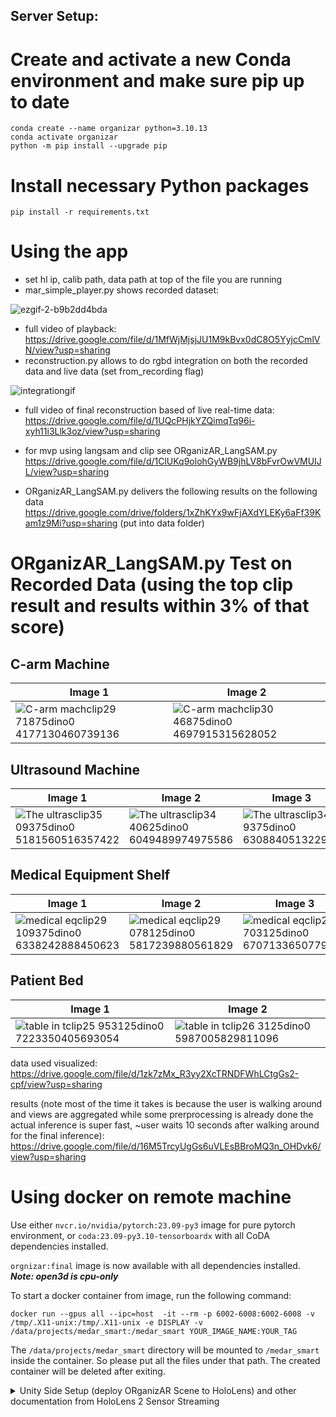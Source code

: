 ## Server Setup:

# Create and activate a new Conda environment and make sure pip up to date
```
conda create --name organizar python=3.10.13
conda activate organizar
python -m pip install --upgrade pip
```

# Install necessary Python packages
```
pip install -r requirements.txt
```

# Using the app
- set hl ip, calib path, data path at top of the file you are running
- mar_simple_player.py shows recorded dataset:
  
![ezgif-2-b9b2dd4bda](https://github.com/mrcfschr/ORganizAR/assets/57159035/de67eaf0-969e-46b0-bdfd-892194197b99)
- full video of playback: https://drive.google.com/file/d/1MfWjMjsjJU1M9kBvx0dC8O5YyjcCmlVN/view?usp=sharing
- reconstruction.py allows to do rgbd integration on both the recorded data and live data (set from_recording flag)

![integrationgif](https://github.com/mrcfschr/ORganizAR/assets/57159035/daa3b720-da89-4452-969d-5596a36d0ea0)
- full video of final reconstruction based of live real-time data: https://drive.google.com/file/d/1UQcPHjkYZQimqTq96i-xyh11i3Llk3oz/view?usp=sharing

- for mvp using langsam and clip see ORganizAR_LangSAM.py https://drive.google.com/file/d/1ClUKq9olohGyWB9jhLV8bFvrOwVMUIJL/view?usp=sharing

- ORganizAR_LangSAM.py delivers the following results on the following data https://drive.google.com/drive/folders/1xZhKYx9wFjAXdYLEKy6aFf39Kam1z9Mi?usp=sharing (put into data folder)
# ORganizAR_LangSAM.py Test on Recorded Data (using the top clip result and results within 3% of that score)

## C-arm Machine
| Image 1 | Image 2 |
|---------|---------|
| ![C-arm machclip29 71875dino0 4177130460739136](https://github.com/mrcfschr/ORganizAR/assets/57159035/7e6d7738-575d-495d-9f67-02f208a9778b) | ![C-arm machclip30 46875dino0 4697915315628052](https://github.com/mrcfschr/ORganizAR/assets/57159035/732a4bd3-eef2-43bf-80d8-1ac688d0af98) |

## Ultrasound Machine
| Image 1 | Image 2 | Image 3 |
|---------|---------|---------|
| ![The ultrasclip35 09375dino0 5181560516357422](https://github.com/mrcfschr/ORganizAR/assets/57159035/ecbaf82f-e9b5-4a23-99b6-f6c9569f572f) | ![The ultrasclip34 40625dino0 6049489974975586](https://github.com/mrcfschr/ORganizAR/assets/57159035/208d4b68-a425-4d48-a827-04a2820a01da) | ![The ultrasclip34 9375dino0 630884051322937](https://github.com/mrcfschr/ORganizAR/assets/57159035/4ee48c9f-77bc-40da-88dc-776166ecab29) |

## Medical Equipment Shelf
| Image 1 | Image 2 | Image 3 |
|---------|---------|---------|
| ![medical eqclip29 109375dino0 6338242888450623](https://github.com/mrcfschr/ORganizAR/assets/57159035/f596d6f1-af33-4ce0-a3ac-13ca533aca8b) | ![medical eqclip29 078125dino0 5817239880561829](https://github.com/mrcfschr/ORganizAR/assets/57159035/420a5f8e-ff23-4741-b293-8426a18b1c55) | ![medical eqclip28 703125dino0 6707133650779724](https://github.com/mrcfschr/ORganizAR/assets/57159035/1460f23d-7a38-42f3-a794-07b9c7c0fd6e) |

## Patient Bed
| Image 1 | Image 2 |
|---------|---------|
| ![table in tclip25 953125dino0 7223350405693054](https://github.com/mrcfschr/ORganizAR/assets/57159035/ca02bd67-8882-423e-8c70-e86be4298384) | ![table in tclip26 3125dino0 5987005829811096](https://github.com/mrcfschr/ORganizAR/assets/57159035/9e6129eb-31f2-4e11-aeed-bc17e08f97a8) |

data used visualized:
https://drive.google.com/file/d/1zk7zMx_R3yy2XcTRNDFWhLCtgGs2-cpf/view?usp=sharing

results (note most of the time it takes is because the user is walking around and views are aggregated while some prerprocessing is already done the actual inference is super fast, ~user waits 10 seconds after walking around for the final inference):
https://drive.google.com/file/d/16M5TrcyUgGs6uVLEsBBroMQ3n_OHDvk6/view?usp=sharing


# Using docker on remote machine
Use either `nvcr.io/nvidia/pytorch:23.09-py3` image for pure pytorch environment, or `coda:23.09-py3.10-tensorboardx` with all CoDA dependencies installed.

`orgnizar:final` image is now available with all dependencies installed. 
***Note: open3d is cpu-only***

To start a docker container from image, run the following command:
```
docker run --gpus all --ipc=host  -it --rm -p 6002-6008:6002-6008 -v /tmp/.X11-unix:/tmp/.X11-unix -e DISPLAY -v /data/projects/medar_smart:/medar_smart YOUR_IMAGE_NAME:YOUR_TAG
```

The `/data/projects/medar_smart` directory will be mounted to `/medar_smart` inside the container. So please put all the files under that path. The created container will be deleted after exiting.

<details>
  <summary>Unity Side Setup (deploy ORganizAR Scene to HoloLens) and other documentation from HoloLens 2 Sensor Streaming</summary>

HoloLens 2 server software and Python client library for streaming sensor data via TCP. Created to stream HoloLens data in real time over WiFi to a Linux machine for research purposes but also works on Windows and macOS. The server is offered as a standalone application (appxbundle) or Unity plugin (dll).

**Supported interfaces**

- Research Mode Visible Light Cameras (640x480 @ 30 FPS, Grayscale, H264 or HEVC encoded)
  - Left Front
  - Left Left
  - Right Front
  - Right Right
- Research Mode Depth
  - AHAT (512x512 @ 45 FPS, 16-bit Depth + 16-bit AB, H264 or HEVC encoded or Lossless* Zdepth for Depth)
  - Long Throw (320x288 @ 5 FPS, 16-bit Depth + 16-bit AB, PNG encoded)
- Research Mode IMU
  - Accelerometer (m/s^2)
  - Gyroscope (deg/s)
  - Magnetometer
- Front Camera (1920x1080 @ 30 FPS, RGB, H264 or HEVC encoded)
- Microphone (2 channels @ 48000 Hz, 16-bit PCM, AAC encoded or 5 channels @ 48000 Hz, 32-bit Float)
- Spatial Input (30 Hz)
  - Head Tracking
  - Eye Tracking
  - Hand Tracking
- Spatial Mapping (3D Meshes)
- Scene Understanding (3D Meshes + Semantic labels for planar surfaces)
- Voice Input
- Extended Eye Tracking (30, 60, or 90 FPS)
- Extended Audio (Microphone + Application audio, 2 channels @ 48000 Hz, 16-bit PCM, AAC encoded)
  
**Additional features**

- Download calibration data (e.g., camera intrinsics, extrinsics, undistort maps) for the Front Camera and Research Mode sensors (except RM IMU Magnetometer).
- Optional per-frame pose for the Front Camera and Research Mode sensors.
- Support for Mixed Reality Capture (Holograms in Front Camera video).
- Client can configure the bitrate and properties of the [H264](https://learn.microsoft.com/en-us/windows/win32/medfound/h-264-video-encoder), [HEVC](https://learn.microsoft.com/en-us/windows/win32/medfound/h-265---hevc-video-encoder), and [AAC](https://learn.microsoft.com/en-us/windows/win32/medfound/aac-encoder) encoded streams.
- Client can configure the resolution and framerate of the Front Camera. See [here](https://github.com/jdibenes/hl2ss/blob/main/etc/pv_configurations.txt) for a list of supported configurations.
- Client can configure the focus, white balance, and exposure of the Front Camera. See [here](https://github.com/jdibenes/hl2ss/blob/main/viewer/client_ipc_rc.py).
- Frame timestamps can be converted to [Windows FILETIME](https://learn.microsoft.com/en-us/windows/win32/api/minwinbase/ns-minwinbase-filetime) (UTC) for external synchronization. See [here](https://github.com/jdibenes/hl2ss/blob/main/viewer/client_ipc_rc.py).
- Client can send messages to a Unity application using the plugin.
- Server application can run in background (alongside other applications) when running in flat mode.
- [C++ client library](https://github.com/jdibenes/hl2ss/tree/main/extensions).
- [MATLAB client (MEX)](https://github.com/jdibenes/hl2ss/tree/main/extensions).

**Technical Report** 

Our [paper](https://arxiv.org/abs/2211.02648) provides an overview of the code, features, and examples for the first released version of the application (1.0.11.0). For newer versions, please refer to the examples in the [viewer](https://github.com/jdibenes/hl2ss/tree/main/viewer) directory. If hl2ss is useful for your research, please cite our report:
```
@article{dibene2022hololens,
  title={HoloLens 2 Sensor Streaming},
  author={Dibene, Juan C and Dunn, Enrique},
  journal={arXiv preprint arXiv:2211.02648},
  year={2022}
}
```

## Preparation

Before using the server software configure your HoloLens as follows:

1. Update your HoloLens: Settings -> Update & Security -> Windows Update.
2. Enable developer mode: Settings -> Update & Security -> For developers -> Use developer features.
3. Enable device portal: Settings -> Update & Security -> For developers -> Device Portal.
4. Enable research mode: Refer to the Enabling Research Mode section in [HoloLens Research Mode](https://docs.microsoft.com/en-us/windows/mixed-reality/develop/advanced-concepts/research-mode).

Please note that enabling Research Mode on the HoloLens increases battery usage.

## Installation (sideloading)

The server application is distributed as a single appxbundle file and can be installed using one of the two following methods.

**Method 1 (local)**

1. On your HoloLens, open Microsoft Edge and navigate to this repository.
2. Download the [latest appxbundle](https://github.com/jdibenes/hl2ss/releases).
3. Open the appxbundle and tap Install.

**Method 2 (remote)**

1. Download the [latest appxbundle](https://github.com/jdibenes/hl2ss/releases).
2. Go to the Device Portal and navigate to Views -> Apps. Under Deploy apps, select Local Storage, click Browse, and select the appxbundle.
3. Click Install, wait for the installation to complete, then click Done.

You can find the server application (hl2ss) in the All apps list.

## Permissions

The first time the server runs it will ask for the necessary permissions to access sensor data. If there are any issues please verify that the server application (hl2ss.exe) has access to:

- Camera (Settings -> Privacy -> Camera).
- Eye tracker (Settings -> Privacy -> Eye tracker).
- Microphone (Settings -> Privacy -> Microphone).
- User movements (Settings -> Privacy -> User movements).

## Python client

The Python scripts in the [viewer](https://github.com/jdibenes/hl2ss/tree/main/viewer) directory demonstrate how to connect to the server, receive the data, unpack it, and decode it in real time. Additional samples show how to associate data from multiple streams. Run the server on your HoloLens and set the host variable of the Python scripts to your HoloLens IP address.

**Interfaces**

- RM VLC: [viewer/client_stream_rm_vlc.py](https://github.com/jdibenes/hl2ss/blob/main/viewer/client_stream_rm_vlc.py)
- RM Depth AHAT: [viewer/client_stream_rm_depth_ahat.py](https://github.com/jdibenes/hl2ss/blob/main/viewer/client_stream_rm_depth_ahat.py)
- RM Depth Long Throw: [viewer/client_stream_rm_depth_longthrow.py](https://github.com/jdibenes/hl2ss/blob/main/viewer/client_stream_rm_depth_longthrow.py)
- RM IMU: [viewer/client_stream_rm_imu.py](https://github.com/jdibenes/hl2ss/blob/main/viewer/client_stream_rm_imu.py)
- Front Camera: [viewer/client_stream_pv.py](https://github.com/jdibenes/hl2ss/blob/main/viewer/client_stream_pv.py)
- Microphone: [viewer/client_stream_microphone.py](https://github.com/jdibenes/hl2ss/blob/main/viewer/client_stream_microphone.py)
- Spatial Input: [viewer/client_stream_si.py](https://github.com/jdibenes/hl2ss/blob/main/viewer/client_stream_si.py)
- Remote Configuration: [viewer/client_ipc_rc.py](https://github.com/jdibenes/hl2ss/blob/main/viewer/client_ipc_rc.py)
- Spatial Mapping: [viewer/client_ipc_sm.py](https://github.com/jdibenes/hl2ss/blob/main/viewer/client_ipc_sm.py)
- Scene Understanding: [viewer/client_ipc_su.py](https://github.com/jdibenes/hl2ss/blob/main/viewer/client_ipc_su.py)
- Voice Input: [viewer/client_ipc_vi.py](https://github.com/jdibenes/hl2ss/blob/main/viewer/client_ipc_vi.py)
- Unity Message Queue: [viewer/client_ipc_umq.py](https://github.com/jdibenes/hl2ss/blob/main/viewer/client_ipc_umq.py) (Plugin Only)
- Extended Eye Tracking: [viewer/client_stream_eet.py](https://github.com/jdibenes/hl2ss/blob/main/viewer/client_stream_eet.py)
- Extended Audio: [viewer/client_stream_extended_audio.py](https://github.com/jdibenes/hl2ss/blob/main/viewer/client_stream_extended_audio.py)

**Required packages**

- [OpenCV](https://github.com/opencv/opencv-python) `pip install opencv-python`
- [PyAV](https://github.com/PyAV-Org/PyAV) `pip install av`
- [NumPy](https://numpy.org/) `pip install numpy`

**Optional packages**

- [pynput](https://github.com/moses-palmer/pynput) `pip install pynput`
- [Open3D](http://www.open3d.org/) `pip install open3d`
- [PyAudio](https://people.csail.mit.edu/hubert/pyaudio/) `pip install PyAudio`
- [MMDetection](https://github.com/open-mmlab/mmdetection)
- [scipy](https://scipy.org/) `pip install scipy`
- [tqdm](https://github.com/tqdm/tqdm) `pip install tqdm`

## Unity plugin

For streaming sensor data from a Unity application.
All interfaces are supported.
A sample Unity project (2020.3.42f1) can be found in the [unity](https://github.com/jdibenes/hl2ss/tree/main/unity) directory. If you wish to create a new project you can start [here](https://learn.microsoft.com/en-us/training/modules/learn-mrtk-tutorials/1-1-introduction).

**Build and run the sample project**

1. Open the project in Unity. If the MRTK Project Configurator window pops up just close it.
2. Go to Build Settings (File -> Build Settings).
3. Switch to Universal Windows Platform.
4. Set Target Device to HoloLens.
5. Set Architecture to ARM64.
6. Set Build and Run on Remote Device (via Device Portal).
7. Set Device Portal Address to your HoloLens IP address (e.g., https://192.168.1.7) and set your Device Portal Username and Password.
8. Click Build and Run. Unity may ask for a Build folder. You can create a new one named Build.

**Adding the plugin to an existing Unity Project**

1. Download the [latest plugin zip file](https://github.com/jdibenes/hl2ss/releases) and extract the Assets folder into your Unity project folder.
2. In the Unity Editor configure the hl2ss, Eye Tracking, and Scene Understanding DLLs as UWP ARM64.
    1. In the Project window navigate to Assets/Plugins/WSA, select the DLL, and then go to the Inspector window.
    2. Set SDK to UWP.
    3. Set CPU to ARM64.
    4. Click Apply.
3. Add the Hololens2SensorStreaming.cs script to the Main Camera.
4. Enable the following capabilities (Edit -> Project Settings -> Player -> Publishing Settings):
    - InternetClientServer
    - InternetClient
    - PrivateNetworkClientServer
    - Webcam
    - Microphone    
    - Spatial Perception
    - Gaze Input
5. The plugin also requires the perceptionSensorsExperimental and backgroundSpatialPerception capabilities, which are not available in the Publishing Settings capabilities list. The Editor folder in the plugin zip file contains a script (BuildPostProcessor.cs) that adds the capabilities automatically after building the project. Just extract the Editor folder into the Assets folder of your Unity project. Alternatively, you can manually edit the Package.appxmanifest after building. See [here](https://github.com/jdibenes/hl2ss/blob/main/hl2ss/hl2ss/Package.appxmanifest) for an example.

**Remote Unity Scene**

The plugin has basic support for creating and controlling 3D primitives and text objects via TCP for the purpose of sending feedback to the HoloLens user. See the unity_sample Python scripts in the [viewer](https://github.com/jdibenes/hl2ss/tree/main/viewer) directory for some examples. Some of the supported features include:

- Create primitive: sphere, capsule, cylinder, cube, plane, and quad.
- Set active: enable or disable game object.
- Set world transform: position, rotation, and scale.
- Set local transform: position, rotation, and scale w.r.t. Main Camera.
- Set color: rgba with support for semi-transparency.
- Set texture: upload png or jpg file.
- Create text: creates a TextMeshPro object.
- Set text: sets the text, font size and color of a TextMeshPro object.
- Text to speech: upload text.
- Remove: destroy game object.
- Remove all: destroy all game objects created by the plugin.

To enable this functionality add the RemoteUnityScene.cs script to the Main Camera and set the Material field to BasicMaterial.

## Build from source and deploy

Building the server application and the Unity plugin requires a Windows 10 machine.

1. [Install the tools](https://docs.microsoft.com/en-us/windows/mixed-reality/develop/install-the-tools).
2. Open the Visual Studio solution (sln file in the [hl2ss](https://github.com/jdibenes/hl2ss/tree/main/hl2ss) folder) in Visual Studio 2022.
3. Set build configuration to Release ARM64. Building for x86 and x64 (HoloLens emulator), and ARM is not supported.
4. Right click the hl2ss project and select Properties. Navigate to Configuration Properties -> Debugging and set Machine Name to your HoloLens IP address.
5. Build (Build -> Build Solution). If you get an error saying that hl2ss.winmd does not exist, copy the hl2ss.winmd file from [etc](https://github.com/jdibenes/hl2ss/tree/main/etc) into the hl2ss\ARM64\Release\hl2ss folder.
6. Run (Remote Machine). You may need to [pair your HoloLens](https://learn.microsoft.com/en-us/windows/mixed-reality/develop/advanced-concepts/using-visual-studio?tabs=hl2#pairing-your-device) first. 

The server application will remain installed on the HoloLens even after power off. The Unity plugin is in the hl2ss\ARM64\Release\plugin folder.
If you wish to create the server application appxbundle, right click the hl2ss project and select Publish -> Create App Packages.

## Known issues and limitations

- Multiple streams can be active at the same time but only one client per stream is allowed.
- Occasionally, the server might crash when accessing the Front Camera and RM Depth Long Throw streams simultaneously. See https://github.com/microsoft/HoloLens2ForCV/issues/142.
- The RM Depth AHAT and RM Depth Long Throw streams cannot be accessed simultaneously.
- Spatial Input is not supported in flat mode.

## References

This project uses the HoloLens 2 Research Mode API and the Cannon library, both available at the [HoloLens2ForCV](https://github.com/microsoft/HoloLens2ForCV) repository.
Lossless* depth compression enabled by the [Zdepth](https://github.com/catid/Zdepth) library.

</details>



